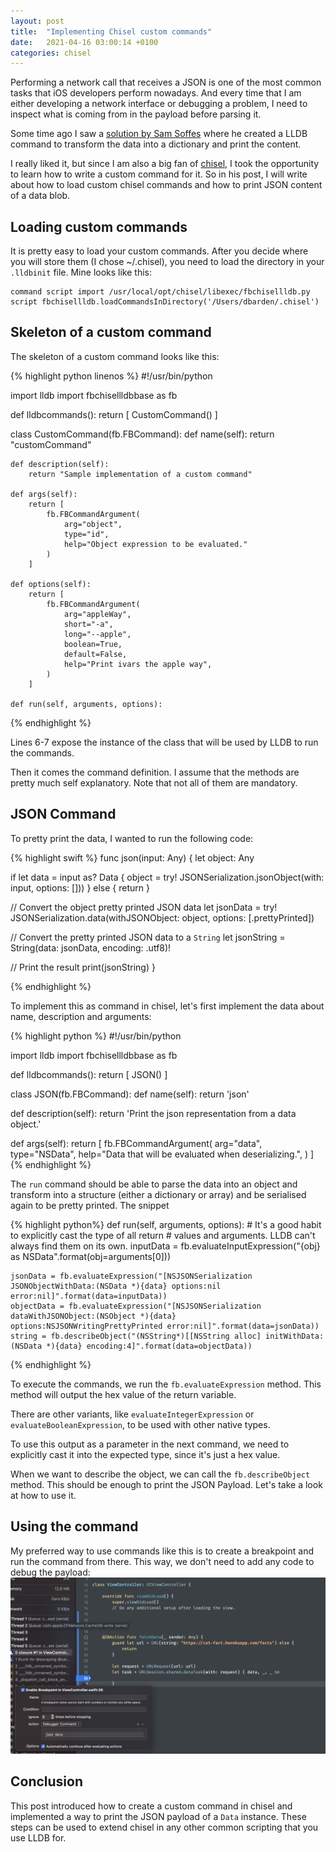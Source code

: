 ```yaml
---
layout: post
title:  "Implementing Chisel custom commands"
date:   2021-04-16 03:00:14 +0100
categories: chisel
---
```

Performing a network call that receives a JSON is one of the most common tasks that iOS developers perform nowadays. And every time that I am either developing a network interface or debugging a problem, I need to inspect what is coming from in the payload before parsing it.

Some time ago I saw a [solution by Sam Soffes](https://soffes.blog/debugging-json-data-in-lldb) where he created a LLDB command to transform the data into a dictionary and print the content.

I really liked it, but since I am also a big fan of [chisel](https://github.com/facebook/chisel), I took the opportunity to learn how to write a custom command for it. So in his post, I will write about how to load custom chisel commands and how to print JSON content of a data blob.

## Loading custom commands
It is pretty easy to load your custom commands. After you decide where you will store them (I chose ~/.chisel), you need to load the directory in your `.lldbinit` file. Mine looks like this:
```
command script import /usr/local/opt/chisel/libexec/fbchisellldb.py
script fbchisellldb.loadCommandsInDirectory('/Users/dbarden/.chisel')
```


## Skeleton of a custom command

The skeleton of a custom command looks like this:

{% highlight python linenos %}
#!/usr/bin/python

import lldb
import fbchisellldbbase as fb

def lldbcommands():
  return [ CustomCommand() ]
  
class CustomCommand(fb.FBCommand):
    def name(self):
        return "customCommand"

    def description(self):
        return "Sample implementation of a custom command"

    def args(self):
        return [
            fb.FBCommandArgument(
                arg="object", 
                type="id", 
                help="Object expression to be evaluated."
            )
        ]

    def options(self):
        return [
            fb.FBCommandArgument(
                arg="appleWay",
                short="-a",
                long="--apple",
                boolean=True,
                default=False,
                help="Print ivars the apple way",
            )
        ]

    def run(self, arguments, options):
		
{% endhighlight %}

Lines 6-7 expose the instance of the class that will be used by LLDB to run the commands.

Then it comes the command definition. I assume that the methods are pretty much self explanatory. Note that not all of them are mandatory.

## JSON Command
To pretty print the data, I wanted to run the following code:

{% highlight swift %}
func json(input: Any) {
  let object: Any

  if let data = input as? Data {
    object = try! JSONSerialization.jsonObject(with: input, options: []))
  } else {
    return
  }

  // Convert the object pretty printed JSON data
  let jsonData = try! JSONSerialization.data(withJSONObject: object, options: [.prettyPrinted])

  // Convert the pretty printed JSON data to a `String`
  let jsonString = String(data: jsonData, encoding: .utf8)!

  // Print the result
  print(jsonString)
}

{% endhighlight %}

To implement this as command in chisel, let's first implement the data about name, description and arguments:

{% highlight python %}
#!/usr/bin/python

import lldb
import fbchisellldbbase as fb

def lldbcommands():
  return [ JSON() ]
  
class JSON(fb.FBCommand):
  def name(self):
    return 'json'
    
  def description(self):
    return 'Print the json representation from a data object.'
    
  def args(self):
    return [
      fb.FBCommandArgument(
        arg="data",
        type="NSData",
        help="Data that will be evaluated when deserializing.",
      )
    ]
{% endhighlight %}

The `run` command should be able to parse the data into an object and transform into a structure (either a dictionary or array) and be serialised again to be pretty printed. The snippet 

{% highlight python%}
  def run(self, arguments, options):
    # It's a good habit to explicitly cast the type of all return
    # values and arguments. LLDB can't always find them on its own.
    inputData = fb.evaluateInputExpression("{obj} as NSData".format(obj=arguments[0]))

    jsonData = fb.evaluateExpression("[NSJSONSerialization JSONObjectWithData:(NSData *){data} options:nil error:nil]".format(data=inputData))
    objectData = fb.evaluateExpression("[NSJSONSerialization dataWithJSONObject:(NSObject *){data} options:NSJSONWritingPrettyPrinted error:nil]".format(data=jsonData))
    string = fb.describeObject("(NSString*)[[NSString alloc] initWithData:(NSData *){data} encoding:4]".format(data=objectData))
{% endhighlight %}

To execute the commands, we run the `fb.evaluateExpression` method. This method will output the hex value of the return variable.

There are other variants, like `evaluateIntegerExpression` or `evaluateBooleanExpression`, to be used with other native types.

To use this output as a parameter in the next command, we need to explicitly cast it into the expected type, since it's just a hex value.

When we want to describe the object, we can call the `fb.describeObject` method. This should be enough to print the JSON Payload. Let's take a look at how to use it.

## Using the command
My preferred way to use commands like this is to create a breakpoint and run the command from there. This way, we don't need to add any code to debug the payload:
![](/assets/json_breakpoint.png)

## Conclusion
This post introduced how to create a custom command in chisel and implemented a way to print the JSON payload of a `Data` instance. These steps can be used to extend chisel in any other common scripting that you use LLDB for.